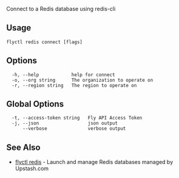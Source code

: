 Connect to a Redis database using redis-cli

## Usage
~~~
flyctl redis connect [flags]
~~~

## Options

~~~
  -h, --help            help for connect
  -o, --org string      The organization to operate on
  -r, --region string   The region to operate on
~~~

## Global Options

~~~
  -t, --access-token string   Fly API Access Token
  -j, --json                  json output
      --verbose               verbose output
~~~

## See Also

* [flyctl redis](/docs/flyctl/redis/)	 - Launch and manage Redis databases managed by Upstash.com

